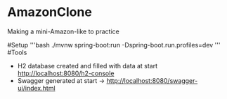 # AmazonClone
Making a mini-Amazon-like to practice

#Setup
'''bash
./mvnw spring-boot:run -Dspring-boot.run.profiles=dev
'''
#Tools

- H2 database created and filled with data at start [http://localhost:8080/h2-console](http://localhost:8080/h2-console/)
- Swagger generated at start -> [http://localhost:8080/swagger-ui/index.html](http://localhost:8080/swagger-ui/index.html)
